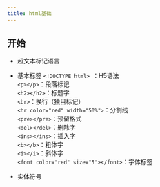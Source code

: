 ```yaml
---
title: html基础
---
```


## 开始
- 超文本标记语言

- 基本标签
```<!DOCTYPE html> ```：H5语法   
```<p></p>```：段落标记   
```<h2></h2>```：标题字   
```<br>```：换行（独目标记）   
```<hr color="red" width="50%">```：分割线   
```<pre></pre>```：预留格式   
```<del></del>```：删除字   
```<ins></ins>```：插入字   
```<b></b>```：粗体字   
```<i></i>```：斜体字   
```<font color="red" size="5"></font>```：字体标签   

- 实体符号
